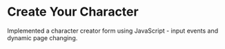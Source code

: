 # Create Your Character
Implemented a character creator form using JavaScript - input events and dynamic page changing.
